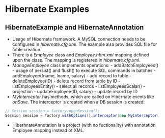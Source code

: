 # Hibernate Examples

## HibernateExample and HibernateAnnotation

- Usage of Hibernate framework. A MySQL connection needs to be configured in *hibernate.cfg.xml*. The example also provides SQL file for table creation.
- There is a *Employee* class and *Employee.hbm.xml* mapping defined upon the class. The mapping is registered in *hibernate.cfg.xml*.
- *ManageEmployee* class implements operations:
      - addBatchEmployees() - usage of persist() and flush() to execute SQL commands in batches
      - addEmployee(fname, lname, salary) - add record to table
      - deleteEmployee(ID) - delete record from table by ID
      - listEmployeesEntity() - select all records
      - listEmployeesScalar() - projection
      - updateEmployee(ID, salary) - update record by ID
- *MyInterceptor* has methods, which are called on Hibernate events like *onSave*.  The interceptor is created when a DB session is created:
```Java
// Session session = factory.openSession();
Session session = factory.withOptions().interceptor(new MyInterceptor()).openSession();
```
- HiberhnateAnnotation is a project (with no fuctionality) with annotation Employee mapping instead of XML.